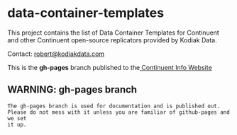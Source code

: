 # data-container-templates
This project contains the list of Data Container Templates for Continuent and other Continuent open-source replicators provided by Kodiak Data. 

Contact:   robert@kodiakdata.com

This is the **gh-pages** branch published to the[ Continuent Info Website](http://continuent.info.memcloud.works)

## WARNING:  gh-pages branch
	The gh-pages branch is used for documentation and is published out.
	Please do not mess with it unless you are familiar of github-pages and we set 
	it up.
	
	
	
